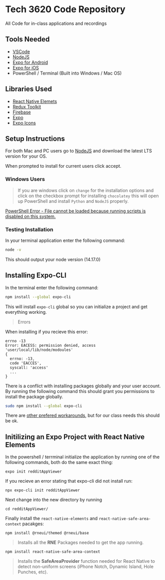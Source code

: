 # Tech 3620 Code Repository

All Code for in-class applications and recordings

## Tools Needed

- [VSCode](https://code.visualstudio.com/)
- [NodeJS](https://nodejs.org/en/)
- [Expo for Android](https://play.google.com/store/apps/details?id=host.exp.exponent&hl=en_US&gl=US)
- [Expo for iOS](https://apps.apple.com/us/app/expo-go/id982107779)
- PowerShell / Terminal (Built into Windows / Mac OS)

## Libraries Used

- [React Native Elemets](https://reactnativeelements.com/)
- [Redux Toolkit](https://redux-toolkit.js.org/
)
- [Firebase](https://firebase.google.com/)
- [Expo](https://expo.dev/)
- [Expo Icons](https://icons.expo.fyi/)

## Setup Instructions

For both Mac and PC users go to [NodeJS](https://nodejs.org/en/) and download the latest LTS version for your OS.

When prompted to install for current users click accept.

### Windows Users

> If you are windows click on `change` for the installation options and click on the checkbox prompt for installing `chocolatey` this will open up PowerShell and install `Python` and `NodeJS` properly.

[PowerShell Error - File cannot be loaded because running scripts is disabled on this system.](https://www.thewindowsclub.com/powershell-file-cannot-be-loaded-because-running-scripts-is-disabled-on-this-system)

### Testing Installation

In your terminal application enter the following command:

```bash
node -v
```

This should output your node version (14.17.0)

## Installing Expo-CLI

In the terminal enter the following command:

```bash
npm install --global expo-cli
```

This will install `expo-cli` global so you can initialize a project and get everything working.

> Errors

When installing if you recieve this error:

```
errno -13
Error: EACESS: permission denied, access 'user/local/lib/node/modoules'
{
  errno: -13,
  code 'EACCES',
  syscall: 'access'
  ...
}
```

There is a conflict with installing packages globally and your user account. By running the following command this should grant you permissions to install the package globally. 

```bash
sudo npm install --global expo-cli
```

There are [other prefered workarounds](https://stackoverflow.com/questions/48910876/error-eacces-permission-denied-access-usr-local-lib-node-modules), but for our class needs this should be ok.


## Initilizing an Expo Project with React Native Elements

In the powershell / terrminal initialize the application by running one of the following commands, both do the same exact thing:

```
expo init redditAppViewer
```

If you recieve an error stating that expo-cli did not install run:

```
npx expo-cli init redditAppViewer
```

Next change into the new directory by running

```
cd redditAppViewer/
```

Finally install the `react-native-elements` and `react-native-safe-area-context` pacakges:

```
npm install @rneui/themed @rneui/base
```
> Installs all the **RNE** Packages needed to get the app running.


```
npm install react-native-safe-area-context
```

> Installs the **SafeAreaProvider** function needed for React Native to detect non-uniform screens (iPhone Notch, Dynamic Island, Hole Punches, etc).
